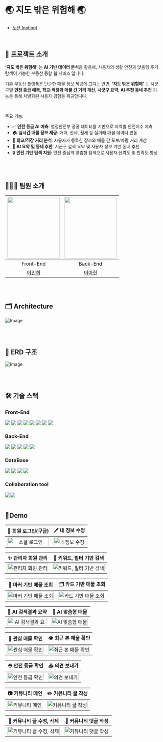 # 🌏 지도 밖은 위험해 🌏
- [노션 (notion)](https://www.notion.so/Overview-1ffbdd006a7d807499bbf99b1bc05390?pvs=4)
  
<br />

## 📎 프로젝트 소개

**‘지도 밖은 위험해’** 는 **AI 기반 데이터 분석**을 활용해, 사용자의 생활 안전과 맞춤형 주거 탐색이 가능한 부동산 통합 웹 서비스 입니다.

기존 부동산 플랫폼은 단순한 매물 정보 제공에 그치는 반면, **‘지도 밖은 위험해’** 는 시군구별 **안전 등급 예측, 학교·직장과 매물 간 거리 계산**, **시군구 요약**, **AI 추천 동네 추천** 기능을 통해 차별화된 사용자 경험을 제공합니다.

<br />

주요 기능:

- ✅ **안전 등급 AI 예측**: 행정안전부 공공 데이터를 기반으로 지역별 안전지수 예측
- 🏠 **실시간 매물 정보 제공**: 매매, 전세, 월세 등 실거래 매물 데이터 연동
- 📍 **학교/직장 거리 분석**: 사용자가 등록한 장소와 매물 간 도보/차량 거리 계산
- 🧠 **AI 요약 및 동네 추천**: 시군구 검색 요약 및 사용자 정보 기반 동네 추천
- 🔒 **안전 기반 탐색 지원**: 안전 중심의 맞춤형 탐색으로 사용자 신뢰도 및 만족도 향상

<br><br>

## 🧑‍🤝‍🧑 팀원 소개
| <img src = https://github.com/user-attachments/assets/a1d7d9ac-b1a0-4c6a-b58b-1da2c8b6837a  width="170" height="200"> | <img src = https://github.com/user-attachments/assets/0a3fb373-3f25-4f17-98f8-cfd23cd47231 width="170" height="200"> | 
|:---------------------------------------------------------------------------------------------------------------------:|:--------------------------------------------------------------------------------------------------------------------:|
|                                                        Front-End                                                      |                                                      Back-End                                                       |
|                                                     [이민희](https://github.com/minhe8564)                               |                                                   [이아현](https://github.com/yuju9)                            |      

<br><br>


## 🗂️ Architecture
![Image](https://github.com/user-attachments/assets/73e370d7-9276-40ca-bd19-df002df43da1)

<br><br>

## 💾 ERD 구조
![Image](https://github.com/user-attachments/assets/df20b545-6137-4ad2-a224-60a81e1ccedb)

<br><br>

## 🛠️ 기술 스택
### Front-End
<img src="https://img.shields.io/badge/TypeScript-3178C6?style=for-the-badge&logo=typescript&logoColor=white"> <img src="https://img.shields.io/badge/CSS-1572B6?style=for-the-badge&logo=css3&logoColor=white"> <img src="https://img.shields.io/badge/React-61DAFB?style=for-the-badge&logo=react&logoColor=black"> <img src="https://img.shields.io/badge/Vite-646CFF?style=for-the-badge&logo=vite&logoColor=white"> <img src="https://img.shields.io/badge/Axios-5A29E4?style=for-the-badge&logo=axios&logoColor=white"> <img src="https://img.shields.io/badge/ToastUI-0068B5?style=for-the-badge&logo=toast&logoColor=white"> <img src="https://img.shields.io/badge/Recharts-FF4A00?style=for-the-badge&logo=recharts&logoColor=white"> <img src="https://img.shields.io/badge/emailJS-EA4335?style=for-the-badge&logo=gmail&logoColor=white">
<br>

### Back-End
<img src="https://img.shields.io/badge/Java-007396?style=for-the-badge&logo=java&logoColor=white"> <img src="https://img.shields.io/badge/Spring Boot-6DB33F?style=for-the-badge&logo=springboot&logoColor=white"> <img src="https://img.shields.io/badge/Spring Security-6DB33F?style=for-the-badge&logo=springsecurity&logoColor=white"> <img src="https://img.shields.io/badge/JWT-000000?style=for-the-badge&logo=jsonwebtokens&logoColor=white"> <img src="https://img.shields.io/badge/SpringAI-00C7B7?style=for-the-badge&logo=openai&logoColor=white">
<br>

### DataBase
<img src="https://img.shields.io/badge/Amazon S3-569A31?style=for-the-badge&logo=amazons3&logoColor=white"> <img src="https://img.shields.io/badge/MySQL-4479A1?style=for-the-badge&logo=mysql&logoColor=white"> <img src="https://img.shields.io/badge/Redis-DC382D?style=for-the-badge&logo=redis&logoColor=white"> <img src="https://img.shields.io/badge/Spring Data JPA-6DB33F?style=for-the-badge&logo=spring&logoColor=white">
<br>

### Collaboration tool
<img src="https://img.shields.io/badge/GitHub-181717?style=for-the-badge&logo=github&logoColor=white"><img src="https://img.shields.io/badge/Notion-000000?style=for-the-badge&logo=notion&logoColor=white">
<br/><br/>

## 📱Demo

|                   🚀 회원 로그인(구글)                  |                   🖊️ 내 정보 수정              | 
| :----------------------------------------------------------: | :----------------------------------------------------------: | 
| <img src="https://github.com/user-attachments/assets/cb2ba947-0f1f-44e6-8b07-849612824e25" alt="소셜 로그인" width=100%> | <img src="https://github.com/user-attachments/assets/d504c1ea-7083-4b70-9bcd-e765459b63b6" alt="내 정보 수정" width=100%> | 

|                   ✨ 관리자 회원 관리            |                   🔎 키워드, 필터 기반 검색                 | 
| :----------------------------------------------------------: | :----------------------------------------------------------: | 
| <img src="https://github.com/user-attachments/assets/23677cae-6863-4505-a26d-5036df74c7f7" alt="관리자 회원 관리" width=100%> | <img src="https://github.com/user-attachments/assets/c3e1b0fb-723e-4a17-9f31-f631d628ca64" alt="키워드, 필터 기반 검색" width=100%>  | 

|                   📍 마커 기반 매물 조회                 |                    🗂️ 카드 기반 매물 조회                  | 
| :----------------------------------------------------------: | :----------------------------------------------------------: | 
| <img src="https://github.com/user-attachments/assets/24636995-1fe9-425b-b6bf-718b7940ae5d" alt="마커 기반 매물 조회" width=100%> | <img src="https://github.com/user-attachments/assets/13321a07-ef7b-4eb3-9a82-dc69df9dcf70" alt="카드 기반 매물 조회" width=100%>  | 

|                   🧠 **AI 검색결과 요약**               |                   💙 **AI 맞춤형 매물**              | 
| :----------------------------------------------------------: | :----------------------------------------------------------: | 
| <img src="https://github.com/user-attachments/assets/a20dca3e-746e-4f96-865f-f7e2cbeb9f7d" alt="AI 검색결과 요" width=100%> | <img src="https://github.com/user-attachments/assets/b709d237-3986-40e4-b677-1ec331d11ec36" alt="AI 맞춤형 매물" width=100%> | 

|                   💛 관심 매물 확인                |                   👁️ 최근 본 매물 확인                  | 
| :----------------------------------------------------------: | :----------------------------------------------------------: | 
| <img src="https://github.com/user-attachments/assets/041367af-3b24-4760-87e3-c927d0ed8a81" alt="관심 매물 확인" width=100%> | <img src="https://github.com/user-attachments/assets/9db70e75-720a-4c1a-b906-2cf38e1a91cc" alt="최근 본 매물 확인" width=100%>  | 

|                   ⛑️ 안전 등급 확인                 |                  📥 의견 보내기                 | 
| :----------------------------------------------------------: | :----------------------------------------------------------: | 
| <img src="https://github.com/user-attachments/assets/89de5af1-2a22-4193-8f20-2a76c4fec730" alt="안전 등급 확인" width=100%> | <img src="https://github.com/user-attachments/assets/a11791c8-2b07-49f3-b91d-ba79ea2ee863" alt="의견 보내기" width=100%>  | 

|                   📷 커뮤니티 메인                 |                  ✏️ 커뮤니티 글 작성               | 
| :----------------------------------------------------------: | :----------------------------------------------------------: | 
| <img src="https://github.com/user-attachments/assets/074c7da9-6e65-469d-98de-8439c2505e74" alt="커뮤니티 메인" width=100%> | <img src="https://github.com/user-attachments/assets/c01f6808-86f6-4647-9180-3259307ad44a" alt="커뮤니티 글 작성" width=100%>  | 

|                   🔮 커뮤니티 글 수정, 삭제                 |                  💬 커뮤니티 댓글 작성               | 
| :----------------------------------------------------------: | :----------------------------------------------------------: | 
| <img src="https://github.com/user-attachments/assets/60bdec0e-9e8b-4381-a1f6-19ae7dbf0a0e" alt="커뮤니티 글 수정, 삭제" width=100%> | <img src="https://github.com/user-attachments/assets/48008031-39af-47f9-868e-d79d3fedca6d" alt="커뮤니티 댓글 작성" width=100%>  | 

<br><br>
